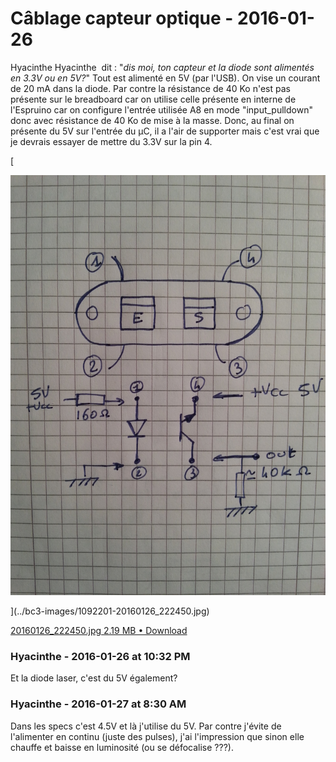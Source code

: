 # Câblage capteur optique  - 2016-01-26

Hyacinthe Hyacinthe  dit : "_dis moi, ton capteur et la diode sont alimentés en 3.3V ou en 5V?_"   Tout est alimenté en 5V (par l'USB). On vise un courant de 20 mA dans la diode.  Par contre la résistance de 40 Ko n'est pas présente sur le breadboard car on utilise celle présente en interne de l'Espruino car on configure l'entrée utilisée A8 en mode "input_pulldown" donc avec résistance de 40 Ko de mise à la masse.  Donc, au final on présente du 5V sur l'entrée du µC, il a l'air de supporter mais c'est vrai que je devrais essayer de mettre du 3.3V sur la pin 4. 

[

![](../bc3-images/1092201-20160126_222450.jpg)

](../bc3-images/1092201-20160126_222450.jpg)

[20160126_222450.jpg 2.19 MB • Download](../bc3-images/1092201-20160126_222450.jpg)

### **Hyacinthe** - 2016-01-26 at 10:32 PM

Et la diode laser, c'est du 5V également?

### **Hyacinthe** - 2016-01-27 at 8:30 AM

Dans les specs c'est 4.5V et là j'utilise du 5V. Par contre j'évite de l'alimenter en continu (juste des pulses), j'ai l'impression que sinon elle chauffe et baisse en luminosité (ou se défocalise ???).

